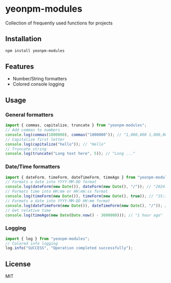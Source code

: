 # yeonpm-modules

Collection of frequently used functions for projects

## Installation

```bash
npm install yeonpm-modules
```

## Features

- Number/String formatters
- Colored console logging

## Usage

### General formatters

```typescript
import { commas, capitalize, truncate } from "yeonpm-modules";
// Add commas to numbers
console.log(commas(1000000), commas("1000000")); // "1,000,000 1,000,000"
// Capitalize first letter
console.log(capitalize("hello")); // "Hello"
// Truncate string
console.log(truncate("Long text here", 5)); // "Long ..."
```

### Date/Time formatters

```typescript
import { dateForm, timeForm, dateTimeForm, timeAgo } from "yeonpm-modules";
// Formats a date into YYYY-MM-DD format
console.log(dateForm(new Date()), dateForm(new Date(), "/")); // "2024-11-20 2024/11/20"
// Formats time into HH:mm or HH:mm:ss format
console.log(timeForm(new Date()), timeForm(new Date(), true)); // "15:30 15:30:00"
// Formats a date into YYYY-MM-DD HH:mm format
console.log(dateTimeForm(new Date()), dateTimeForm(new Date(), "/")); // "2024-11-20 15:30 2024/11/20 15:30"
// Get relative time
console.log(timeAgo(new Date(Date.now() - 3600000))); // "1 hour ago"
```

### Logging

```typescript
import { log } from "yeonpm-modules";
// Colored info logging
log.info("SUCCESS", "Operation completed successfully");
```

## License

MIT
